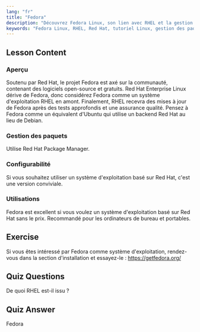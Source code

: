 ```yaml
---
lang: "fr"
title: "Fedora"
description: "Découvrez Fedora Linux, son lien avec RHEL et la gestion des paquets. Découvrez pourquoi Fedora est un excellent système d'exploitation gratuit basé sur Red Hat pour les débutants et les ordinateurs de bureau."
keywords: "Fedora Linux, RHEL, Red Hat, tutoriel Linux, gestion des paquets, Linux pour débutants, guide Linux, OS gratuit"
---
```


## Lesson Content

### Aperçu

Soutenu par Red Hat, le projet Fedora est axé sur la communauté, contenant des logiciels open-source et gratuits. Red Hat Enterprise Linux dérive de Fedora, donc considérez Fedora comme un système d'exploitation RHEL en amont. Finalement, RHEL recevra des mises à jour de Fedora après des tests approfondis et une assurance qualité. Pensez à Fedora comme un équivalent d'Ubuntu qui utilise un backend Red Hat au lieu de Debian.

### Gestion des paquets

Utilise Red Hat Package Manager.

### Configurabilité

Si vous souhaitez utiliser un système d'exploitation basé sur Red Hat, c'est une version conviviale.

### Utilisations

Fedora est excellent si vous voulez un système d'exploitation basé sur Red Hat sans le prix. Recommandé pour les ordinateurs de bureau et portables.

## Exercise

Si vous êtes intéressé par Fedora comme système d'exploitation, rendez-vous dans la section d'installation et essayez-le : <https://getfedora.org/>

## Quiz Questions

De quoi RHEL est-il issu ?

## Quiz Answer

Fedora
